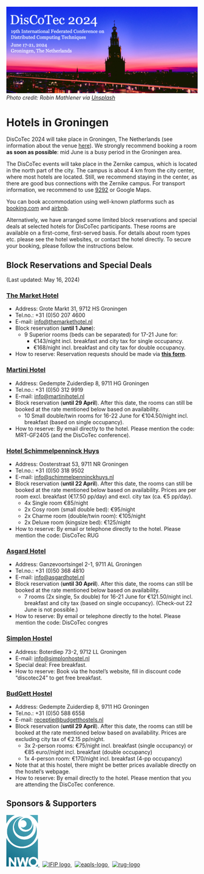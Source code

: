 [![](banner2024.v2.png)](.)
*Photo credit: Robin Mathlener via [Unsplash](https://unsplash.com/photos/black-concrete-building-during-night-time-3x-fuFPs-G0)* 

# Hotels in Groningen


DisCoTec 2024 will take place in Groningen, The Netherlands (see information about the venue [here](venue)).
We strongly recommend booking a room **as soon as possible**: mid June is a busy period in the Groningen area. 

The DisCoTec events will take place in the Zernike campus, which is located in the north part of the city. The campus is about 4 km from the city center, where most hotels are located. Still, we recommend staying in the center, as there are good bus connections with the Zernike campus. 
For transport information, we recommend to use [9292](https://9292.nl/en) or Google Maps.  

You can book accommodation using well-known platforms such as [booking.com](https://www.booking.com) and [airbnb](https://www.airbnb.com).
 
Alternatively, we have arranged some limited block reservations and special deals at selected hotels for DisCoTec participants. These rooms are available on a first-come, first-served basis. For details about room types etc. please see the hotel websites, or contact the hotel directly. To secure your booking, please follow the instructions below. 

## Block Reservations and Special Deals
(Last updated: May 16, 2024)

### [The Market Hotel](https://themarkethotel.com/) 
* Address: Grote Markt 31, 9712 HS Groningen
* Tel.no.: +31 (0)50 207 4600 
* E-mail: info@themarkethotel.nl
* Block reservation (**until 1 June**): 
  * 9 Superior rooms (beds can be separated) for 17-21 June for:
    * €143/night incl. breakfast and city tax for single occupancy.
    * €168/night incl. breakfast and city tax for double occupancy.
* How to reserve: Reservation requests should be made via [**this form**](https://forms.gle/EdwCLcDxRfN2S4jt5).


### [Martini Hotel](https://martinihotel.nl/?lang=en)
* Address: Gedempte Zuiderdiep 8, 9711 HG Groningen
* Tel.no.: +31 (0)50 312 9919
* E-mail: info@martinihotel.nl
* Block reservation (**until 29 April**). After this date, the rooms can still be booked at the rate mentioned below based on availability. 
  * 10 Small double/twin rooms for 16-22 June for €104.50/night incl. breakfast (based on single occupancy).
* How to reserve:  By email directly to the hotel. Please mention the code: MRT-GF2405 (and the DisCoTec conference). 

### [Hotel Schimmelpenninck Huys](https://www.charmehotels.eu/nl/hotels/groningen/)
* Address: Oosterstraat 53, 9711 NR Groningen
* Tel.no.: +31 (0)50 318 9502
* E-mail: info@schimmelpenninckhuys.nl
* Block reservation (**until 22 April**). After this date, the rooms can still be booked at the rate mentioned below based on availability. Prices are per room excl. breakfast (€17.50 pp/day) and excl. city tax (ca. €5 pp/day).
  * 4x Single room  €85/night
  * 2x Cosy room (small double bed): €95/night
  * 2x Charme room (double/twin room): €105/night
  * 2x Deluxe room (kingsize bed): €125/night
* How to reserve: By email or telephone directly to the hotel. Please mention the code: DisCoTec RUG

### [Asgard Hotel](https://www.asgardhotel.nl/en/)
* Address: Ganzevoortsingel 2-1, 9711 AL Groningen
* Tel.no.: +31 (0)50 368 4810
* E-mail: info@asgardhotel.nl
* Block reservation (**until 30 April**). After this date, the rooms can still be booked at the rate mentioned below based on availability. 
  * 7 rooms (2x single, 5x double) for 16-21 June for €121.50/night incl. breakfast and city tax (based on single occupancy). (Check-out 22 June is not possible.)  
* How to reserve: By email or telephone directly to the hotel. Please mention the code: DisCoTec congres

### [Simplon Hostel](https://simplonhostel.nl/)
* Address: Boterdiep 73-2, 9712 LL Groningen
* E-mail: info@simplonhostel.nl
* Special deal: Free breakfast.
* How to reserve: Book via the hostel’s website, fill in discount code “discotec24” to get free breakfast.

### [BudGett Hostel](https://www.budgetthostels.nl/?lang=en)
* Address: Gedempte Zuiderdiep 8, 9711 HG Groningen
* Tel.no.: +31 (0)50 588 6558
* E-mail: receptie@budgetthostels.nl
* Block reservation (**until 29 April**). After this date, the rooms can still be booked at the rate mentioned below based on availability. Prices are excluding city tax of €2.15 pp/night.
  *  3x 2-person rooms: €75/night incl. breakfast (single occupancy) or €85 euro//night incl. breakfast (double occupancy)
  * 1x 4-person room: €170/night incl. breakfast (4-pp occupancy)
* Note that at this hostel, there might be better prices available directly on the hostel’s webpage.
* How to reserve: By email directly to the hotel. Please mention that you are attending the DisCoTec conference.


<!--
| Hotel| Location / Contact  | Instructions |
| :-: | :- | :- |
| [The Market Hotel](https://themarkethotel.com/) | Grote Markt 31  9712 HS Groningen +31(0)50-2074600 info@themarkethotel.nl | TBD | 
| [Martini Hotel](https://martinihotel.nl/?lang=en) | Gedempte Zuiderdiep 8  9711 HG Groningen+31 (0)50 312 99 19 info@martinihotel.nl | When contacting the hotel to book a room use the code: MRT-GF2405 |
| [Schimmelpennick Huys Hotel](https://www.charmehotels.eu/nl/hotels/groningen/) | Oosterstraat 53 9711 NR Groningen 050-3189502 sales@schimmelpenninckhuys.nl | When contacting the hotel to book a room please use the code: DisCoTec RUG |
| [Asgard Hotel](https://www.asgardhotel.nl/en/)| Ganzevoortsingel 2-1  9711 AL Groningen +31(0)503684810 info@asgardhotel.nl | When contacting the hotel to book a room please use the code: DisCoTec  |
| [Simplon Hostel](https://simplonhostel.nl/)| Boterdiep 73-2 9712 LL Groningen info@simplonhostel.nl | When contacting the hotel to book a room please use the code “discotec24” to add breakfast at no extra costs.  |
-->

## Sponsors & Supporters

<p float="left">
  <a href="https://www.nwo.nl">
    <img alt="nwo-logo" src="NWO.jpg" height="135px" />
  </a>
  &nbsp;
  <a href="https://www.ifip.org">
    <img alt="IFIP logo" src="https://encrypted-tbn0.gstatic.com/images?q=tbn:ANd9GcS-EpsUS6bK4HbtbQ12Do2lkYu998ZGaXNCTWG4bxbd11vWDMDi" height="88px" />
  </a>
  &nbsp;
  <a href="https://eapls.org">
    <img alt="eapls-logo" src="https://www.discotec.org/2021/EAPLS_logo.jpg" height="88px" />
  </a>
  &nbsp;
  <a href="http://rug.nl">
    <img alt="rug-logo" src="https://www.rug.nl/about-ug/practical-matters/huisstijl/logobank-new/corporatelogo/corporatelogorood/rugr_logoen_rood_rgb.jpg" height="88px" />
  </a>
</p>
